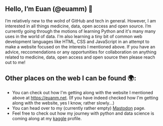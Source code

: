 ## Hello, I’m Euan (@euamm) 👋

I’m relatively new to the wolrd of GitHub and tech in general. However, I am interested in all things medicine, data, open access and open source. I’m currently going through the motions of learning Python and it's many many uses in the world of data. I'm also learning a tiny bit of common web development languages like HTML, CSS and JavaScript in an attempt to make a website focused on the interests I mentioned above. If you have an advice, reccomendations or any opportunities for collaboration on anything related to medicine, data, open access and open source then please reach out to me!

## Other places on the web I can be found 🌍:

- You can check out how I'm getting along with the website I mentioned above at <a href="https://euanm.net" target="_blank">https://euanm.net</a>. (If you have indeed checked how I'm getting along with the website, yes I know, rather slowly...)
- You can head over to my (currently rather empty) <a rel="me" href="https://mastodon.social/@euanm" target="_blank">Mastodon</a> page.
- Feel free to check out how my journey with python and data science is coming along at my <a href="https://www.kaggle.com/euandata" target="_blank">kaggle</a> profile.
